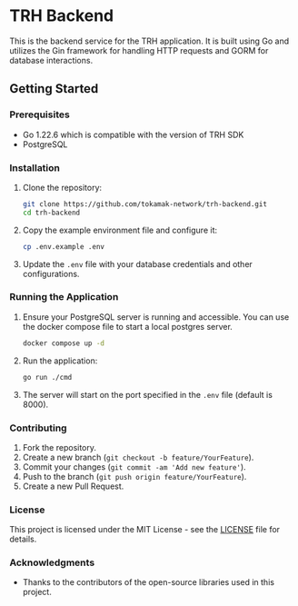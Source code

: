 # TRH Backend

This is the backend service for the TRH application. It is built using Go and utilizes the Gin framework for handling HTTP requests and GORM for database interactions.

## Getting Started

### Prerequisites

- Go 1.22.6 which is compatible with the version of TRH SDK
- PostgreSQL

### Installation

1. Clone the repository:
   ```bash
   git clone https://github.com/tokamak-network/trh-backend.git
   cd trh-backend
   ```

2. Copy the example environment file and configure it:
   ```bash
   cp .env.example .env
   ```

3. Update the `.env` file with your database credentials and other configurations.

### Running the Application

1. Ensure your PostgreSQL server is running and accessible.
   You can use the docker compose file to start a local postgres server.
   ```bash
   docker compose up -d
   ```

2. Run the application:
   ```bash
   go run ./cmd
   ```

3. The server will start on the port specified in the `.env` file (default is 8000).

### Contributing

1. Fork the repository.
2. Create a new branch (`git checkout -b feature/YourFeature`).
3. Commit your changes (`git commit -am 'Add new feature'`).
4. Push to the branch (`git push origin feature/YourFeature`).
5. Create a new Pull Request.

### License

This project is licensed under the MIT License - see the [LICENSE](LICENSE) file for details.

### Acknowledgments

- Thanks to the contributors of the open-source libraries used in this project.
